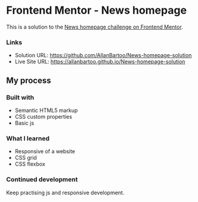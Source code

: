# Frontend Mentor - News homepage

This is a solution to the [News homepage challenge on Frontend Mentor](https://www.frontendmentor.io/challenges/news-homepage-H6SWTa1MFl).

### Links

- Solution URL: https://github.com/AllanBartoo/News-homepage-solution
- Live Site URL: https://allanbartoo.github.io/News-homepage-solution

## My process

### Built with

- Semantic HTML5 markup
- CSS custom properties
- Basic js

### What I learned

- Responsive of a website
- CSS grid
- CSS flexbox

### Continued development

Keep practising js and responsive development.
